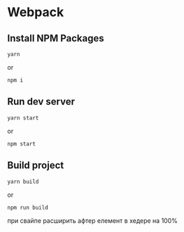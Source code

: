 # Webpack

## Install NPM Packages

```
yarn
```
or
```
npm i
```

## Run dev server

```
yarn start
```
or
```
npm start
```

## Build project

```
yarn build
```
or
```
npm run build
```


при свайпе расширить афтер елемент в хедере на 100%